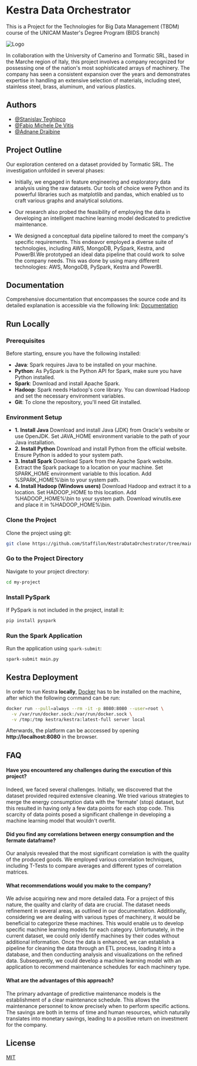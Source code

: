 
# Kestra Data Orchestrator


This is a Project for the Technologies for Big Data Management (TBDM) course of the UNICAM Master's Degree Program (BIDS branch)


![Logo](https://i.im.ge/2024/03/17/RPR8q8.pipeline.png)

In collaboration with the University of Camerino and Tormatic SRL, based in the Marche region of Italy, this project involves a company recognized for possessing one of the nation's most sophisticated arrays of machinery. The company has seen a consistent expansion over the years and demonstrates expertise in handling an extensive selection of materials, including steel, stainless steel, brass, aluminum, and various plastics.

## Authors

- [@Stanislav Teghipco](https://github.com/Staffilon)
- [@Fabio Michele De Vitis](https://github.com/FabioDevIsTyping)
- [@Adnane Draibine](https://github.com/Ad-Dra)


## Project Outline

Our exploration centered on a dataset provided by Tormatic SRL. The investigation unfolded in several phases:

- Initially, we engaged in feature engineering and exploratory data analysis using the raw datasets. Our tools of choice were Python and its powerful libraries such as matplotlib and pandas, which enabled us to craft various graphs and analytical solutions.

- Our research also probed the feasibility of employing the data in developing an intelligent machine learning model dedicated to predictive maintenance.
- We designed a conceptual data pipeline tailored to meet the company's specific requirements. This endeavor employed a diverse suite of technologies, including AWS, MongoDB, PySpark, Kestra, and PowerBI.We prototyped an ideal data pipeline that could work to solve the company needs. This was done by using many different technologies: AWS, MongoDB, PySpark, Kestra and PowerBI.

## Documentation
Comprehensive documentation that encompasses the source code and its detailed explanation is accessible via the following link:
[Documentation](https://linktodocumentation)

## Run Locally

### Prerequisites
Before starting, ensure you have the following installed:
- **Java**: Spark requires Java to be installed on your machine.
- **Python**: As PySpark is the Python API for Spark, make sure you have Python installed.
- **Spark**: Download and install Apache Spark.
- **Hadoop**: Spark needs Hadoop's core library. You can download Hadoop and set the necessary environment variables.
- **Git**: To clone the repository, you'll need Git installed.
### Environment Setup
- **1.** **Install Java**
Download and install Java (JDK) from Oracle's website or use OpenJDK.
Set JAVA_HOME environment variable to the path of your Java installation.
- **2. Install Python**
Download and install Python from the official website.
Ensure Python is added to your system path.
- **3. Install Spark**
Download Spark from the Apache Spark website.
Extract the Spark package to a location on your machine.
Set SPARK_HOME environment variable to this location.
Add %SPARK_HOME%\bin to your system path.
- **4. Install Hadoop (Windows users)**
Download Hadoop and extract it to a location.
Set HADOOP_HOME to this location.
Add %HADOOP_HOME%\bin to your system path.
Download winutils.exe and place it in %HADOOP_HOME%\bin.
### Clone the Project

Clone the project using git:

```bash
git clone https://github.com/Staffilon/KestraDataOrchestrator/tree/main
```

### Go to the Project Directory

Navigate to your project directory:

```bash
cd my-project
```

### Install PySpark

If PySpark is not included in the project, install it:

```bash
pip install pyspark
```

### Run the Spark Application

Run the application using `spark-submit`:

```bash
spark-submit main.py
```

## Kestra Deployment
In order to run Kestra **locally**, [Docker](https://docs.docker.com/get-docker/) has to be installed on the machine, after which the following command can be run:
```bash
docker run --pull=always --rm -it -p 8080:8080 --user=root \
  -v /var/run/docker.sock:/var/run/docker.sock \
  -v /tmp:/tmp kestra/kestra:latest-full server local
```
Afterwards, the platform can be acccessed by opening **http://localhost:8080** in the browser.

## FAQ

#### Have you encountered any challenges during the execution of this project?

Indeed, we faced several challenges. Initially, we discovered that the dataset provided required extensive cleaning. We tried various strategies to merge the energy consumption data with the 'fermate' (stop) dataset, but this resulted in having only a few data points for each stop code. This scarcity of data points posed a significant challenge in developing a machine learning model that wouldn't overfit.

#### Did you find any correlations between energy consumption and the fermate dataframe?

Our analysis revealed that the most significant correlation is with the quality of the produced goods. We employed various correlation techniques, including T-Tests to compare averages and different types of correlation matrices. 

#### What recommendations would you make to the company?

We advise acquiring new and more detailed data. For a project of this nature, the quality and clarity of data are crucial. The dataset needs refinement in several areas, as outlined in our documentation. Additionally, considering we are dealing with various types of machinery, it would be beneficial to categorize these machines. This would enable us to develop specific machine learning models for each category. Unfortunately, in the current dataset, we could only identify machines by their codes without additional information. Once the data is enhanced, we can establish a pipeline for cleaning the data through an ETL process, loading it into a database, and then conducting analysis and visualizations on the refined data. Subsequently, we could develop a machine learning model with an application to recommend maintenance schedules for each machinery type.

#### What are the advantages of this approach?

The primary advantage of predictive maintenance models is the establishment of a clear maintenance schedule. This allows the maintenance personnel to know precisely when to perform specific actions. The savings are both in terms of time and human resources, which naturally translates into monetary savings, leading to a positive return on investment for the company.


## License

[MIT](https://choosealicense.com/licenses/mit/)



